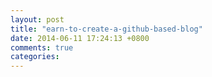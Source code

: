 ```yaml
---
layout: post
title: "earn-to-create-a-github-based-blog"
date: 2014-06-11 17:24:13 +0800
comments: true
categories: 
---
```


